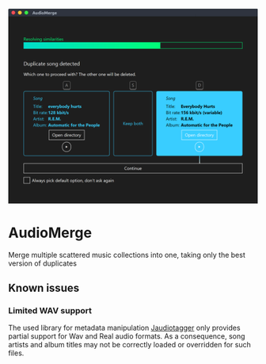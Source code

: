 ![screenshot during merging](media/screenshots/screenshot-merge-songs-windows-feat-linux.png)

# AudioMerge
Merge multiple scattered music collections into one, taking only the best version of duplicates

## Known issues

### Limited WAV support

The used library for metadata manipulation [Jaudiotagger](http://www.jthink.net/jaudiotagger/index.jsp) only provides partial support for Wav and Real audio formats.
As a consequence, song artists and album titles may not be correctly loaded or overridden for such files.
